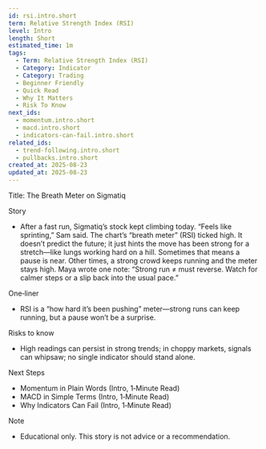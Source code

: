 ```yaml
---
id: rsi.intro.short
term: Relative Strength Index (RSI)
level: Intro
length: Short
estimated_time: 1m
tags:
  - Term: Relative Strength Index (RSI)
  - Category: Indicator
  - Category: Trading
  - Beginner Friendly
  - Quick Read
  - Why It Matters
  - Risk To Know
next_ids:
  - momentum.intro.short
  - macd.intro.short
  - indicators-can-fail.intro.short
related_ids:
  - trend-following.intro.short
  - pullbacks.intro.short
created_at: 2025-08-23
updated_at: 2025-08-23
---
```


Title: The Breath Meter on Sigmatiq

Story
- After a fast run, Sigmatiq’s stock kept climbing today. “Feels like sprinting,” Sam said. The chart’s “breath meter” (RSI) ticked high. It doesn’t predict the future; it just hints the move has been strong for a stretch—like lungs working hard on a hill. Sometimes that means a pause is near. Other times, a strong crowd keeps running and the meter stays high. Maya wrote one note: “Strong run ≠ must reverse. Watch for calmer steps or a slip back into the usual pace.”

One‑liner
- RSI is a “how hard it’s been pushing” meter—strong runs can keep running, but a pause won’t be a surprise.

Risks to know
- High readings can persist in strong trends; in choppy markets, signals can whipsaw; no single indicator should stand alone.

Next Steps
- Momentum in Plain Words (Intro, 1‑Minute Read)
- MACD in Simple Terms (Intro, 1‑Minute Read)
- Why Indicators Can Fail (Intro, 1‑Minute Read)

Note
- Educational only. This story is not advice or a recommendation.

